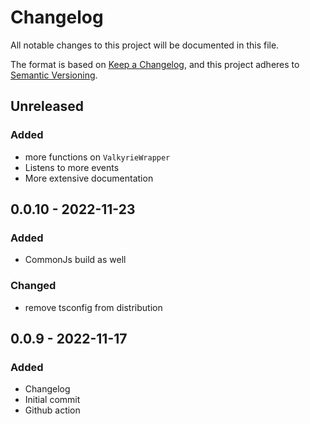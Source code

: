 # Changelog

All notable changes to this project will be documented in this file.

The format is based on [Keep a Changelog](https://keepachangelog.com/en/1.0.0/),
and this project adheres to [Semantic Versioning](https://semver.org/spec/v2.0.0.html).

## Unreleased
### Added
- more functions on `ValkyrieWrapper`
- Listens to more events
- More extensive documentation

## 0.0.10 - 2022-11-23
### Added
- CommonJs build as well

### Changed
- remove tsconfig from distribution

## 0.0.9 - 2022-11-17
### Added
- Changelog
- Initial commit
- Github action
